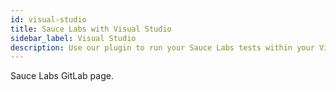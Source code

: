```yaml
---
id: visual-studio
title: Sauce Labs with Visual Studio
sidebar_label: Visual Studio
description: Use our plugin to run your Sauce Labs tests within your Visual Studio Team Services pipeline.
---
```


Sauce Labs GitLab page.
